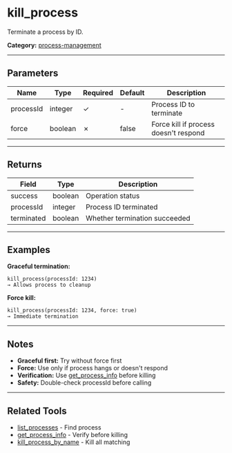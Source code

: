 ﻿# kill_process

Terminate a process by ID.

**Category:** [process-management](INDEX.md)

---

## Parameters

| Name | Type | Required | Default | Description |
|------|------|----------|---------|-------------|
| processId | integer | ✓ | - | Process ID to terminate |
| force | boolean | ✗ | false | Force kill if process doesn't respond |

---

## Returns

| Field | Type | Description |
|-------|------|-------------|
| success | boolean | Operation status |
| processId | integer | Process ID terminated |
| terminated | boolean | Whether termination succeeded |

---

## Examples

**Graceful termination:**
```
kill_process(processId: 1234)
→ Allows process to cleanup
```

**Force kill:**
```
kill_process(processId: 1234, force: true)
→ Immediate termination
```

---

## Notes

- **Graceful first:** Try without force first
- **Force:** Use only if process hangs or doesn't respond
- **Verification:** Use [get_process_info](get_process_info.md) before killing
- **Safety:** Double-check processId before calling

---

## Related Tools

- [list_processes](list_processes.md) - Find process
- [get_process_info](get_process_info.md) - Verify before killing
- [kill_process_by_name](kill_process_by_name.md) - Kill all matching